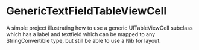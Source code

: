 # GenericTextFieldTableViewCell

A simple project illustrating how to use a generic UITableViewCell subclass which has a label and textfield which can be mapped to any StringConvertible type, but still be able to use a Nib for layout.
